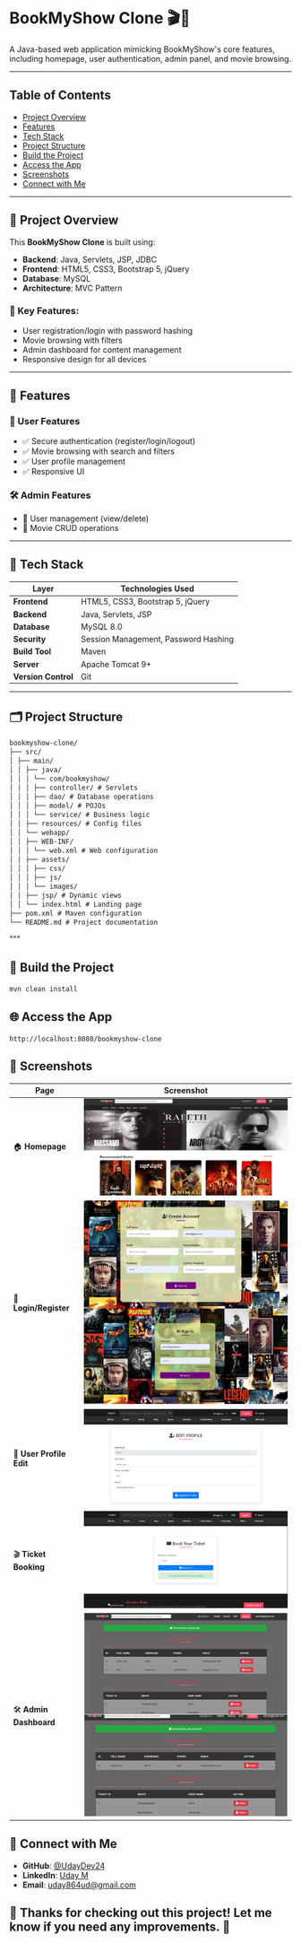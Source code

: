 # BookMyShow Clone 🎬🍿

A Java-based web application mimicking BookMyShow's core features, including homepage, user authentication, admin panel, and movie browsing.

---

## Table of Contents
- [Project Overview](#project-overview)
- [Features](#-features)
- [Tech Stack](#-tech-stack)
- [Project Structure](#-project-structure)
- [Build the Project](#-build-the-project)
- [Access the App](#-access-the-app)
- [Screenshots](#-screenshots)
- [Connect with Me](#-connect-with-me)

---

## 📖 Project Overview

This **BookMyShow Clone** is built using:

- **Backend**: Java, Servlets, JSP, JDBC  
- **Frontend**: HTML5, CSS3, Bootstrap 5, jQuery  
- **Database**: MySQL  
- **Architecture**: MVC Pattern  

### 🔑 Key Features:
- User registration/login with password hashing
- Movie browsing with filters
- Admin dashboard for content management
- Responsive design for all devices

---

## 🚀 Features

### 👤 User Features
- ✅ Secure authentication (register/login/logout)
- ✅ Movie browsing with search and filters
- ✅ User profile management
- ✅ Responsive UI

### 🛠️ Admin Features
- 🔧 User management (view/delete)
- 🔧 Movie CRUD operations

---

## 🧰 Tech Stack

| Layer                | Technologies Used                            |
|----------------------|-----------------------------------------------|
| **Frontend**         | HTML5, CSS3, Bootstrap 5, jQuery              |
| **Backend**          | Java, Servlets, JSP                           |
| **Database**         | MySQL 8.0                                     |
| **Security**         | Session Management, Password Hashing          |
| **Build Tool**       | Maven                                         |
| **Server**           | Apache Tomcat 9+                              |
| **Version Control**  | Git                                           |

---

## 🗂️ Project Structure

```
bookmyshow-clone/
├── src/
│ ├── main/
│ │ ├── java/
│ │ │ └── com/bookmyshow/
│ │ │ ├── controller/ # Servlets
│ │ │ ├── dao/ # Database operations
│ │ │ ├── model/ # POJOs
│ │ │ └── service/ # Business logic
│ │ ├── resources/ # Config files
│ │ └── webapp/
│ │ ├── WEB-INF/
│ │ │ └── web.xml # Web configuration
│ │ ├── assets/
│ │ │ ├── css/
│ │ │ ├── js/
│ │ │ └── images/
│ │ ├── jsp/ # Dynamic views
│ │ └── index.html # Landing page
├── pom.xml # Maven configuration
└── README.md # Project documentation
```

"""
## 🔧 Build the Project

```bash
mvn clean install
```

## 🌐 Access the App
```
http://localhost:8080/bookmyshow-clone
```

## 📸 Screenshots
| Page | Screenshot |
|------|------------|
| 🏠 **Homepage** | ![Homepage](screenshots/home.png) |
| 🔐 **Login/Register** | ![Login](screenshots/register-login.jpg) |
| 👤 **User Profile Edit** | ![User-Edit](screenshots/user-profile-edit.png) |
| 🎬 **Ticket Booking** | ![Ticket-Boooking](screenshots/ticket-booking.png) |
| 🛠️ **Admin Dashboard** | ![Admin](screenshots/admin-management.png) |


## 🔗 Connect with Me
- **GitHub**: [@UdayDev24](https://github.com/UdayDev24)  
- **LinkedIn**: [Uday M](https://linkedin.com/in/uday-m-005a0819b/)  
- **Email**: uday864ud@gmail.com

## 🎉 Thanks for checking out this project! Let me know if you need any improvements. 🚀


